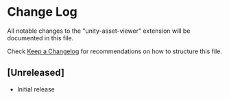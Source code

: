 # Change Log

All notable changes to the "unity-asset-viewer" extension will be documented in this file.

Check [Keep a Changelog](http://keepachangelog.com/) for recommendations on how to structure this file.

## [Unreleased]

- Initial release